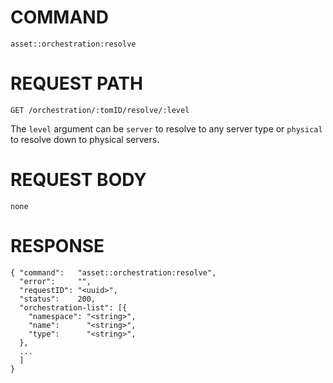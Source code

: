 # COMMAND

`asset::orchestration:resolve`

# REQUEST PATH

```
GET /orchestration/:tomID/resolve/:level
```

The `level` argument can be `server` to resolve to any server type or
`physical` to resolve down to physical servers.

# REQUEST BODY

```
none
```

# RESPONSE

```
{ "command":   "asset::orchestration:resolve",
  "error":     "",
  "requestID": "<uuid>",
  "status":    200,
  "orchestration-list": [{
    "namespace": "<string>",
    "name":      "<string>",
    "type":      "<string>",
  },
  ...
  ]
}
```
